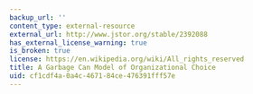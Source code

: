 ```yaml
---
backup_url: ''
content_type: external-resource
external_url: http://www.jstor.org/stable/2392088
has_external_license_warning: true
is_broken: true
license: https://en.wikipedia.org/wiki/All_rights_reserved
title: A Garbage Can Model of Organizational Choice
uid: cf1cdf4a-0a4c-4671-84ce-476391fff57e
---
```

